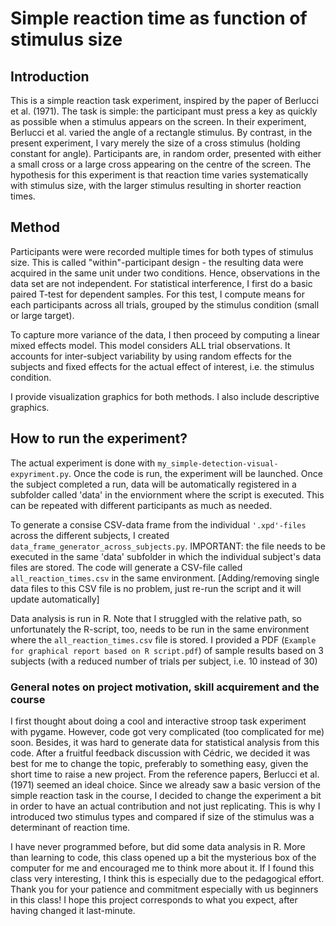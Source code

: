 # Simple reaction time as function of stimulus size

## Introduction

This is a simple reaction task experiment, inspired by the paper of Berlucci et al. (1971). The task is simple: the participant must press a key as quickly as possible when a stimulus appears on the screen. In their experiment, Berlucci et al. varied the angle of a rectangle stimulus. By contrast, in the present experiment, I vary merely the size of a cross stimulus (holding constant for angle). Participants are, in random order, presented with either a small cross or a large cross appearing on the centre of the screen. The hypothesis for this experiment is that reaction time varies systematically with stimulus size, with the larger stimulus resulting in shorter reaction times. 

## Method 

Participants were were recorded multiple times for both types of stimulus size. This is called "within"-participant design - the resulting data were acquired in the same unit under two conditions. Hence, observations in the data set are not independent. For statistical interference, I first do a basic paired T-test for dependent samples. For this test, I compute means for each participants across all trials, grouped by the stimulus condition (small or large target). 

To capture more variance of the data, I then proceed by computing a linear mixed effects model. This model considers ALL trial observations. It accounts for inter-subject variability by using random effects for the subjects and fixed effects for the actual effect of interest, i.e. the stimulus condition. 

I provide visualization graphics for both methods. I also include descriptive graphics. 

## How to run the experiment?

The actual experiment is done with `my_simple-detection-visual-expyriment.py`. Once the code is run, the experiment will be launched. Once the subject completed a run, data will be automatically registered in a subfolder called 'data' in the enviornment where the script is executed. This can be repeated with different participants as much as needed. 

To generate a consise CSV-data frame from the individual `'.xpd'-files` across the different subjects, I created `data_frame_generator_across_subjects.py`. IMPORTANT: the file needs to be executed in the same 'data' subfolder in which the individual subject's data files are stored. The code will generate a CSV-file called `all_reaction_times.csv` in the same environment. [Adding/removing single data files to this CSV file is no problem, just re-run the script and it will update automatically]

Data analysis is run in R. Note that I struggled with the relative path, so unfortunately the R-script, too, needs to be run in the same environment where the `all_reaction_times.csv` file is stored. I provided a PDF (`Example for graphical report based on R script.pdf`) of sample results based on 3 subjects (with a reduced number of trials per subject, i.e. 10 instead of 30)

### General notes on project motivation, skill acquirement and the course

I first thought about doing a cool and interactive stroop task experiment with pygame. However, code got very complicated (too complicated for me) soon. Besides, it was hard to generate data for statistical analysis from this code. After a fruitful feedback discussion with Cédric, we decided it was best for me to change the topic, preferably to something easy, given the short time to raise a new project. From the reference papers, Berlucci et al. (1971) seemed an ideal choice. Since we already saw a basic version of the simple reaction task in the course, I decided to change the experiment a bit in order to have an actual contribution and not just replicating. This is why I introduced two stimulus types and compared if size of the stimulus was a determinant of reaction time.

I have never programmed before, but did some data analysis in R. More than learning to code, this class opened up a bit the mysterious box of the computer for me and encouraged me to think more about it. If I found this class very interesting, I think this is especially due to the pedagogical effort. Thank you for your patience and commitment especially with us beginners in this class! I hope this project corresponds to what you expect, after having changed it last-minute. 